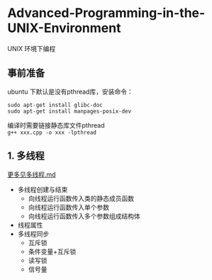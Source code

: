 # Advanced-Programming-in-the-UNIX-Environment
UNIX 环境下编程 <br>

## 事前准备
ubuntu 下默认是没有pthread库，安装命令：
```shell
sudo apt-get install glibc-doc
sudo apt-get install manpages-posix-dev
```

编译时需要链接静态库文件pthread<br>
`g++ xxx.cpp -o xxx -lpthread` <br>

## 1. 多线程
[更多见多线程.md](https://github.com/liuchenjane/Advanced-Programming-in-the-UNIX-Environment/blob/master/%E5%A4%9A%E7%BA%BF%E7%A8%8B.md)<br>

- 多线程创建与结束<br>
	- 向线程运行函数传入类的静态成员函数<br>
	- 向线程运行函数传入单个参数<br>
	- 向线程运行函数传入多个参数组成结构体<br>
 - 线程属性<br>
 - 多线程同步<br>
	- 互斥锁
 	- 条件变量+互斥锁
	- 读写锁
	- 信号量
 
